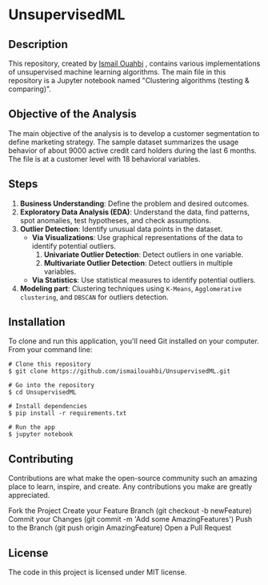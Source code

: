# UnsupervisedML

## Description
This repository, created by [Ismail Ouahbi](https://www.linkedin.com/in/ismail-ouahbi/) , contains various implementations of unsupervised machine learning algorithms. The main file in this repository is a Jupyter notebook named "Clustering algorithms (testing & comparing)".

## Objective of the Analysis
The main objective of the analysis is to develop a customer segmentation to define marketing strategy. The sample dataset summarizes the usage behavior of about 9000 active credit card holders during the last 6 months. The file is at a customer level with 18 behavioral variables.

## Steps
1. **Business Understanding**: Define the problem and desired outcomes.
2. **Exploratory Data Analysis (EDA)**: Understand the data, find patterns, spot anomalies, test hypotheses, and check assumptions.
3. **Outlier Detection**: Identify unusual data points in the dataset.
   - **Via Visualizations**: Use graphical representations of the data to identify potential outliers.
     1. **Univariate Outlier Detection**: Detect outliers in one variable.
     2. **Multivariate Outlier Detection**: Detect outliers in multiple variables.
   - **Via Statistics**: Use statistical measures to identify potential outliers.
4. **Modeling part**: Clustering techniques using `K-Means`, `Agglomerative clustering`, and `DBSCAN` for outliers detection.
## Installation
To clone and run this application, you'll need Git installed on your computer. From your command line:

```
# Clone this repository
$ git clone https://github.com/ismailouahbi/UnsupervisedML.git

# Go into the repository
$ cd UnsupervisedML

# Install dependencies
$ pip install -r requirements.txt

# Run the app
$ jupyter notebook

````


## Contributing
Contributions are what make the open-source community such an amazing place to learn, inspire, and create. Any contributions you make are greatly appreciated.

Fork the Project
Create your Feature Branch (git checkout -b newFeature)
Commit your Changes (git commit -m 'Add some AmazingFeatures')
Push to the Branch (git push origin AmazingFeature)
Open a Pull Request

## License
The code in this project is licensed under MIT license.
